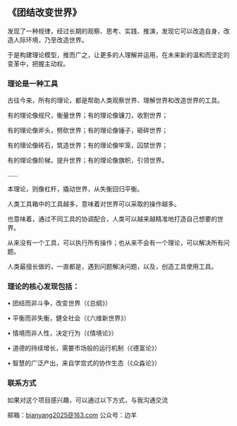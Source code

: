 ## 《团结改变世界》
发现了一种规律，经过长期的观察、思考、实践、推演，发现它可以改造自身，改造人际环境，乃至改造世界。

于是构建理论模型，推而广之，让更多的人理解并运用，在未来新的温和而坚定的变革中，把握主动权。

### 理论是一种工具

古往今来，所有的理论，都是帮助人类观察世界、理解世界和改造世界的工具。

有的理论像规尺，衡量世界；有的理论像镰刀，收割世界；

有的理论像斧头，劈砍世界；有的理论像锤子，砸碎世界；

有的理论像砖石，筑造世界；有的理论像牢笼，囚禁世界；

有的理论像阶梯，提升世界；有的理论像旗帜，引领世界。

……

本理论，则像杠杆，撬动世界，从失衡回归平衡。

人类工具箱中的工具越多，意味着对世界可以采取的操作越多。

也意味着，通过不同工具的协调配合，人类可以越来越精准地打造自己想要的世界。

从来没有一个工具，可以执行所有操作；也从来不会有一个理论，可以解决所有问题。

人类最擅长做的，一直都是，遇到问题解决问题，以及，创造工具使用工具。



### 理论的核心发现包括：

•	团结而非斗争，改变世界（《总纲》）

•	平衡而非失衡，健全社会（《六维新世界》）

•	情境而非人性，决定行为（《情境论》）

•	道德的持续增长，需要市场般的运行机制（《德富论》）

•	智慧的广泛产出，来自学宫式的协作生态（《众淼论》）



### 联系方式
如果对这个项目感兴趣，可以通过以下方式，与我沟通交流

邮箱：bianyang2025@163.com
公众号：边羊





